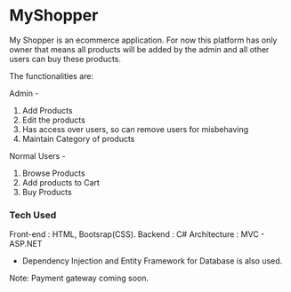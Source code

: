 # MyShopper

My Shopper is an ecommerce application.
For now this platform has only owner that means all products will be added by the admin and all other users can buy these products.

The functionalities are:

Admin - 
1) Add Products
2) Edit the products
3) Has access over users, so can remove users for misbehaving
4) Maintain Category of products

Normal Users -
1) Browse Products
2) Add products to Cart
3) Buy Products


### Tech Used

Front-end     : HTML, Bootsrap(CSS).
Backend       : C#
Architecture  : MVC - ASP.NET

- Dependency Injection and Entity Framework for Database is also used.

Note: Payment gateway coming soon.